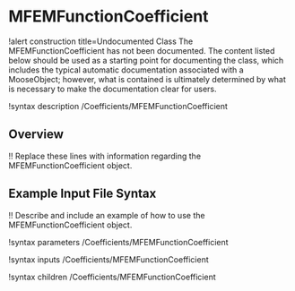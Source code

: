 # MFEMFunctionCoefficient

!alert construction title=Undocumented Class
The MFEMFunctionCoefficient has not been documented. The content listed below should be used as a starting point for
documenting the class, which includes the typical automatic documentation associated with a
MooseObject; however, what is contained is ultimately determined by what is necessary to make the
documentation clear for users.

!syntax description /Coefficients/MFEMFunctionCoefficient

## Overview

!! Replace these lines with information regarding the MFEMFunctionCoefficient object.

## Example Input File Syntax

!! Describe and include an example of how to use the MFEMFunctionCoefficient object.

!syntax parameters /Coefficients/MFEMFunctionCoefficient

!syntax inputs /Coefficients/MFEMFunctionCoefficient

!syntax children /Coefficients/MFEMFunctionCoefficient

